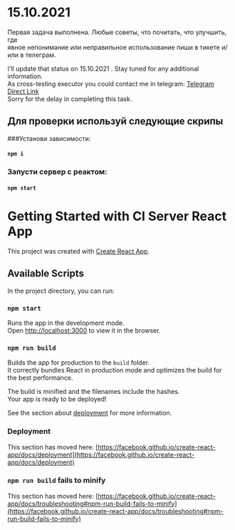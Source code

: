 # 15.10.2021
Первая задача выполнена. Любые советы, что почитать, что улучшить, где<br>
явное непонимание или неправильное использование пиши в тикете и/или в телеграм.

I'll update that status on 15.10.2021 . Stay tuned for any additional information.<br>
As cross-testing executor you could contact me in telegram: [Telegram Direct Link](https://t.me/EightBitBox) <br>
Sorry for the delay in completing this task.

## Для проверки используй следующие скрипы
###Установи зависимости:
#### `npm i`

### Запусти сервер с реактом:
#### `npm start`

# Getting Started with CI Server React App
This project was created with [Create React App](https://github.com/facebook/create-react-app).



## Available Scripts

In the project directory, you can run:

### `npm start`

Runs the app in the development mode.\
Open [http://localhost:3000](http://localhost:3000) to view it in the browser.

### `npm run build`

Builds the app for production to the `build` folder.\
It correctly bundles React in production mode and optimizes the build for the best performance.

The build is minified and the filenames include the hashes.\
Your app is ready to be deployed!

See the section about [deployment](https://facebook.github.io/create-react-app/docs/deployment) for more information.


### Deployment

This section has moved here: [https://facebook.github.io/create-react-app/docs/deployment](https://facebook.github.io/create-react-app/docs/deployment)

### `npm run build` fails to minify

This section has moved here: [https://facebook.github.io/create-react-app/docs/troubleshooting#npm-run-build-fails-to-minify](https://facebook.github.io/create-react-app/docs/troubleshooting#npm-run-build-fails-to-minify)
